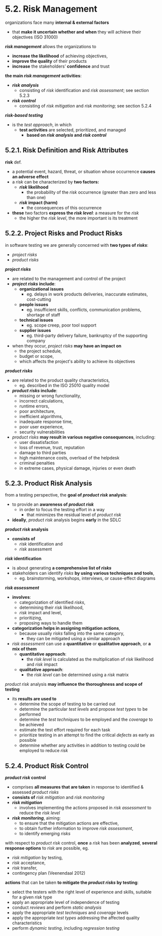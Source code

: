# 5.2. Risk Management

organizations face many **internal & external factors**
* that **make it uncertain whether and when** they will achieve their objectives (ISO 31000)

***risk management*** allows the organizations to
  + **increase the likelihood** of achieving objectives,
  + **improve the quality** of their products
  + **increase** the stakeholders’ **confidence** and trust

**the main *risk management* activities**:
* ***risk analysis***
  + consisting of *risk* identification and *risk assessment*; see section 5.2.3
* ***risk control***
  + consisting of *risk mitigation* and *risk monitoring*; see section 5.2.4

***risk-based testing***
* is the *test approach*, in which
  + **test activities** are selected, prioritized, and managed
    - **based on *risk analysis* and *risk control***

## 5.2.1. Risk Definition and Risk Attributes

**risk** def.
* a potential event, hazard, threat, or situation whose occurrence **causes an adverse effect**
* a *risk* can be characterized by **two factors:**
  + ***risk* likelihood**
    - the probability of the *risk* occurrence (greater than zero and less than one)
  + ***risk* impact (harm)**
    - the consequences of this occurrence
* **these** two factors **express the *risk level***: a measure for the *risk*
  + the higher the *risk level*, the more important is its treatment

## 5.2.2. Project Risks and Product Risks

in software testing we are generally concerned with **two types of *risks***:
* *project risks*
* *product risks*

***project risks***
* are related to the management and control of the project
* ***project risks* include**:
  + **organizational issues**
    - eg. delays in work products deliveries, inaccurate estimates, cost-cutting
  + **people issues**
    - eg. insufficient skills, conflicts, communication problems, shortage of staff
  + **technical issues**
    - eg. scope creep, poor tool support
  + **supplier issues**
    - eg. third-party delivery failure, bankruptcy of the supporting company
* when they occur, *project risks* **may have an impact on**
  + the project schedule,
  + budget or scope,
  + which affects the project's ability to achieve its objectives

***product risks***
* are related to the product quality characteristics,
  + eg. described in the ISO 25010 quality model
* ***product risks* include**:
  + missing or wrong functionality,
  + incorrect calculations,
  + runtime errors,
  + poor architecture,
  + inefficient algorithms,
  + inadequate response time,
  + poor user experience,
  + security vulnerabilities
* *product risks* **may result in various negative consequences**, including:
  + user dissatisfaction
  + loss of revenue, trust, reputation
  + damage to third parties
  + high maintenance costs, overload of the helpdesk
  + criminal penalties
  + in extreme cases, physical damage, injuries or even death

## 5.2.3. Product Risk Analysis

from a testing perspective, the **goal of *product risk* analysis**:
* to provide an **awareness of *product risk***
  + in order to focus the testing effort in a way
    - that minimizes the residual level of *product risk*
* **ideally**, *product risk* analysis begins **early** in the SDLC

***product risk* analysis**
* **consists of**
  + *risk* identification and
  + *risk* assessment

***risk* identification**
* is about generating **a comprehensive list of *risks***
* stakeholders can identify *risks* **by using various techniques and tools**,
  + eg. brainstorming, workshops, interviews, or cause-effect diagrams

***risk assessment***
* **involves**:
  + categorization of identified *risks*,
  + determining their *risk* likelihood,
  + *risk* impact and level,
  + prioritizing,
  + proposing ways to handle them
* **categorization helps in assigning mitigation actions**,
  + because usually *risks* falling into the same category,
    - they can be mitigated using a similar approach
* *risk assessment* can use a **quantitative** or **qualitative approach**, or **a mix of them**
  + **quantitative approach**:
    - the *risk level* is calculated as the multiplication of *risk* likelihood and *risk* impact
  + **qualitative approach**:
    - the *risk level* can be determined using a *risk* matrix

*product risk* analysis **may influence the thoroughness and scope of testing**
* its **results are used to**
  + determine the scope of testing to be carried out
  + determine the particular *test levels* and propose *test types* to be performed
  + determine the *test techniques* to be employed and the *coverage* to be achieved
  + estimate the test effort required for each task
  + prioritize testing in an attempt to find the critical *defects* as early as possible
  + determine whether any activities in addition to testing could be employed to reduce *risk*

## 5.2.4. Product Risk Control

***product risk* control**
* comprises **all measures that are taken** in response to identified & assessed *product risks*
* **consists of** *risk mitigation* and *risk monitoring*
* ***risk mitigation***
  + involves implementing the actions proposed in *risk assessment* to reduce the *risk level*
* ***risk monitoring***, aiming:
  + to ensure that the mitigation actions are effective,
  + to obtain further information to improve *risk assessment*,
  + to identify emerging *risks*

with respect to *product risk* control, **once** a *risk* has been **analyzed**, **several response options** to *risk* are possible, eg.
* *risk mitigation* by testing,
* *risk* acceptance,
* *risk* transfer,
* contingency plan (Veenendaal 2012)

**actions** that can be taken **to mitigate the *product risks* by testing**:
* select the testers with the right level of experience and skills, suitable for a given *risk* type
* apply an appropriate level of independence of testing
* conduct *reviews* and perform *static analysis*
* apply the appropriate *test techniques* and *coverage* levels
* apply the appropriate *test types* addressing the affected quality characteristics
* perform *dynamic testing*, including *regression testing*
